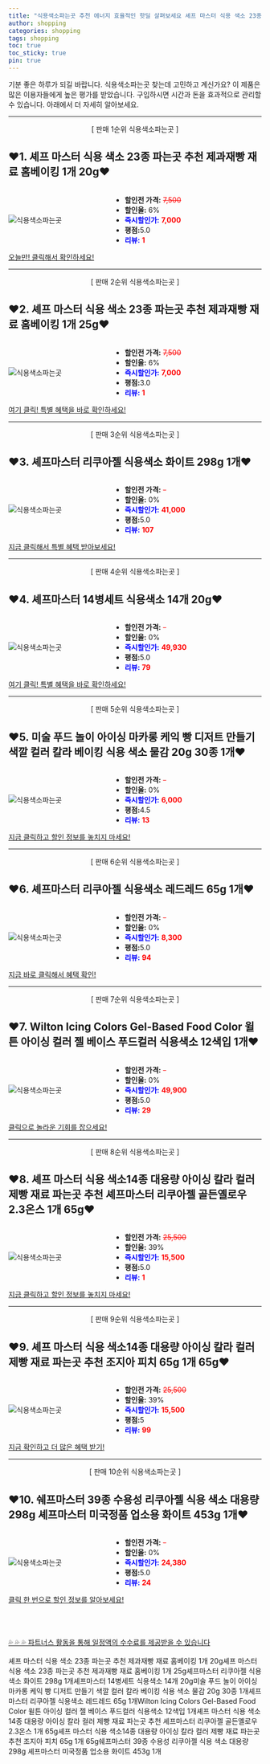```yaml
---
title: "식용색소파는곳 추천 에너지 효율적인 핫딜 살펴보세요 셰프 마스터 식용 색소 23종"
author: shopping
categories: shopping
tags: shopping
toc: true
toc_sticky: true
pin: true
---
```

기분 좋은 하루가 되길 바랍니다. 식용색소파는곳 찾는데 고민하고 계신가요? 이 제품은 많은 이용자들에게 높은 평가를 받았습니다. 구입하시면 시간과 돈을 효과적으로 관리할 수 있습니다. 아래에서 더 자세히 알아보세요.

---
<p class="toplist" style="margin: 0 auto; display: block; width: fit-content;">[ 판매 1순위 식용색소파는곳 ]</p>

<h2><strong>❤️1. 셰프 마스터 식용 색소 23종 파는곳 추천 제과재빵 재료 홈베이킹 1개 20g❤️</strong></h2>

<div style="display: flex; align-items: center;">
    <div style="flex: 0.4;">
        <img src="https://thumbnail6.coupangcdn.com/thumbnails/remote/230x230ex/image/vendor_inventory/1558/c5dddcdb22891f32adfe864b7303d9c5e94451979fbb99091e19bd1e0cd7.jpg" alt="식용색소파는곳" style="max-width: 100%;">
    </div>
    <div style="flex: 0.6; margin-left: 10px;">
        <ul>
            <li><strong>할인전 가격:</strong> <del style="color: red;">7,500</del></li>
            <li><strong>할인율:</strong> 6%</li>
            <li><span style='color:blue'><strong>즉시할인가:</strong></span> <span style='color:red'><strong>7,000</strong></span></li>
            <li><strong>평점:</strong>5.0</li>
            <li><span style='color:blue'><strong>리뷰:</strong></span> <span style='color:red'><strong>1</strong></span></li>
        </ul>
    </div>
</div>
<div class="center">
    <a href="https://selin100587001.github.io?lptag=AF9450613&subid=githubio&pageKey=8246248373&traceid=V0-153&itemId=2406647258&vendorItemId=82560852517" class="myButton">
        오늘만! 클릭해서 확인하세요!
    </a>
</div>


---
<p class="toplist" style="margin: 0 auto; display: block; width: fit-content;">[ 판매 2순위 식용색소파는곳 ]</p>

<h2><strong>❤️2. 셰프 마스터 식용 색소 23종 파는곳 추천 제과재빵 재료 홈베이킹 1개 25g❤️</strong></h2>

<div style="display: flex; align-items: center;">
    <div style="flex: 0.4;">
        <img src="https://thumbnail6.coupangcdn.com/thumbnails/remote/230x230ex/image/vendor_inventory/1558/c5dddcdb22891f32adfe864b7303d9c5e94451979fbb99091e19bd1e0cd7.jpg" alt="식용색소파는곳" style="max-width: 100%;">
    </div>
    <div style="flex: 0.6; margin-left: 10px;">
        <ul>
            <li><strong>할인전 가격:</strong> <del style="color: red;">7,500</del></li>
            <li><strong>할인율:</strong> 6%</li>
            <li><span style='color:blue'><strong>즉시할인가:</strong></span> <span style='color:red'><strong>7,000</strong></span></li>
            <li><strong>평점:</strong>3.0</li>
            <li><span style='color:blue'><strong>리뷰:</strong></span> <span style='color:red'><strong>1</strong></span></li>
        </ul>
    </div>
</div>
<div class="center">
    <a href="https://selin100587001.github.io?lptag=AF9450613&subid=githubio&pageKey=8246481372&traceid=V0-153&itemId=15340592740&vendorItemId=82560852741" class="myButton">
        여기 클릭! 특별 혜택을 바로 확인하세요!
    </a>
</div>


---
<p class="toplist" style="margin: 0 auto; display: block; width: fit-content;">[ 판매 3순위 식용색소파는곳 ]</p>

<h2><strong>❤️3. 셰프마스터 리쿠아젤 식용색소 화이트 298g 1개❤️</strong></h2>

<div style="display: flex; align-items: center;">
    <div style="flex: 0.4;">
        <img src="https://thumbnail6.coupangcdn.com/thumbnails/remote/230x230ex/image/retail/images/2020/07/27/11/2/7cdcea24-273b-4dcb-a12a-12e8366496be.jpg" alt="식용색소파는곳" style="max-width: 100%;">
    </div>
    <div style="flex: 0.6; margin-left: 10px;">
        <ul>
            <li><strong>할인전 가격:</strong> <del style="color: red;">-</del></li>
            <li><strong>할인율:</strong> 0%</li>
            <li><span style='color:blue'><strong>즉시할인가:</strong></span> <span style='color:red'><strong>41,000</strong></span></li>
            <li><strong>평점:</strong>5.0</li>
            <li><span style='color:blue'><strong>리뷰:</strong></span> <span style='color:red'><strong>107</strong></span></li>
        </ul>
    </div>
</div>
<div class="center">
    <a href="https://selin100587001.github.io?lptag=AF9450613&subid=githubio&pageKey=1847466549&traceid=V0-153&itemId=3194188231&vendorItemId=71181614704" class="myButton">
        지금 클릭해서 특별 혜택 받아보세요!
    </a>
</div>


---
<p class="toplist" style="margin: 0 auto; display: block; width: fit-content;">[ 판매 4순위 식용색소파는곳 ]</p>

<h2><strong>❤️4. 셰프마스터 14병세트 식용색소 14개 20g❤️</strong></h2>

<div style="display: flex; align-items: center;">
    <div style="flex: 0.4;">
        <img src="https://thumbnail7.coupangcdn.com/thumbnails/remote/230x230ex/image/vendor_inventory/images/2018/03/27/13/3/31a230fb-c29c-455e-bdfb-073784c91979.jpg" alt="식용색소파는곳" style="max-width: 100%;">
    </div>
    <div style="flex: 0.6; margin-left: 10px;">
        <ul>
            <li><strong>할인전 가격:</strong> <del style="color: red;">-</del></li>
            <li><strong>할인율:</strong> 0%</li>
            <li><span style='color:blue'><strong>즉시할인가:</strong></span> <span style='color:red'><strong>49,930</strong></span></li>
            <li><strong>평점:</strong>5.0</li>
            <li><span style='color:blue'><strong>리뷰:</strong></span> <span style='color:red'><strong>79</strong></span></li>
        </ul>
    </div>
</div>
<div class="center">
    <a href="https://selin100587001.github.io?lptag=AF9450613&subid=githubio&pageKey=8244710126&traceid=V0-153&itemId=242015854&vendorItemId=3595928804" class="myButton">
        여기 클릭! 특별 혜택을 바로 확인하세요!
    </a>
</div>


---
<p class="toplist" style="margin: 0 auto; display: block; width: fit-content;">[ 판매 5순위 식용색소파는곳 ]</p>

<h2><strong>❤️5. 미술 푸드 놀이 아이싱 마카롱 케익 빵 디저트 만들기 색깔 컬러 칼라 베이킹 식용 색소 물감 20g 30종 1개❤️</strong></h2>

<div style="display: flex; align-items: center;">
    <div style="flex: 0.4;">
        <img src="https://thumbnail6.coupangcdn.com/thumbnails/remote/230x230ex/image/vendor_inventory/1558/c5dddcdb22891f32adfe864b7303d9c5e94451979fbb99091e19bd1e0cd7.jpg" alt="식용색소파는곳" style="max-width: 100%;">
    </div>
    <div style="flex: 0.6; margin-left: 10px;">
        <ul>
            <li><strong>할인전 가격:</strong> <del style="color: red;">-</del></li>
            <li><strong>할인율:</strong> 0%</li>
            <li><span style='color:blue'><strong>즉시할인가:</strong></span> <span style='color:red'><strong>6,000</strong></span></li>
            <li><strong>평점:</strong>4.5</li>
            <li><span style='color:blue'><strong>리뷰:</strong></span> <span style='color:red'><strong>13</strong></span></li>
        </ul>
    </div>
</div>
<div class="center">
    <a href="https://selin100587001.github.io?lptag=AF9450613&subid=githubio&pageKey=5295428946&traceid=V0-153&itemId=6357264468&vendorItemId=73652542633" class="myButton">
        지금 클릭하고 할인 정보를 놓치지 마세요!
    </a>
</div>


---
<p class="toplist" style="margin: 0 auto; display: block; width: fit-content;">[ 판매 6순위 식용색소파는곳 ]</p>

<h2><strong>❤️6. 셰프마스터 리쿠아젤 식용색소 레드레드 65g 1개❤️</strong></h2>

<div style="display: flex; align-items: center;">
    <div style="flex: 0.4;">
        <img src="https://thumbnail6.coupangcdn.com/thumbnails/remote/230x230ex/image/retail/images/2020/07/20/11/2/5f061d06-1bd9-473f-88f2-e11e37ee1e26.jpg" alt="식용색소파는곳" style="max-width: 100%;">
    </div>
    <div style="flex: 0.6; margin-left: 10px;">
        <ul>
            <li><strong>할인전 가격:</strong> <del style="color: red;">-</del></li>
            <li><strong>할인율:</strong> 0%</li>
            <li><span style='color:blue'><strong>즉시할인가:</strong></span> <span style='color:red'><strong>8,300</strong></span></li>
            <li><strong>평점:</strong>5.0</li>
            <li><span style='color:blue'><strong>리뷰:</strong></span> <span style='color:red'><strong>94</strong></span></li>
        </ul>
    </div>
</div>
<div class="center">
    <a href="https://selin100587001.github.io?lptag=AF9450613&subid=githubio&pageKey=1879671920&traceid=V0-153&itemId=3140487182&vendorItemId=71128119843" class="myButton">
        지금 바로 클릭해서 혜택 확인!
    </a>
</div>


---
<p class="toplist" style="margin: 0 auto; display: block; width: fit-content;">[ 판매 7순위 식용색소파는곳 ]</p>

<h2><strong>❤️7. Wilton Icing Colors Gel-Based Food Color 윌튼 아이싱 컬러 젤 베이스 푸드컬러 식용색소 12색입 1개❤️</strong></h2>

<div style="display: flex; align-items: center;">
    <div style="flex: 0.4;">
        <img src="https://thumbnail6.coupangcdn.com/thumbnails/remote/230x230ex/image/vendor_inventory/f2f3/a5cab2df87c4f313d2eab789f7fb41531fb41709de71c3058ca3c2806705.jpg" alt="식용색소파는곳" style="max-width: 100%;">
    </div>
    <div style="flex: 0.6; margin-left: 10px;">
        <ul>
            <li><strong>할인전 가격:</strong> <del style="color: red;">-</del></li>
            <li><strong>할인율:</strong> 0%</li>
            <li><span style='color:blue'><strong>즉시할인가:</strong></span> <span style='color:red'><strong>49,900</strong></span></li>
            <li><strong>평점:</strong>5.0</li>
            <li><span style='color:blue'><strong>리뷰:</strong></span> <span style='color:red'><strong>29</strong></span></li>
        </ul>
    </div>
</div>
<div class="center">
    <a href="https://selin100587001.github.io?lptag=AF9450613&subid=githubio&pageKey=177597548&traceid=V0-153&itemId=2225040681&vendorItemId=81795315301" class="myButton">
        클릭으로 놀라운 기회를 잡으세요!
    </a>
</div>


---
<p class="toplist" style="margin: 0 auto; display: block; width: fit-content;">[ 판매 8순위 식용색소파는곳 ]</p>

<h2><strong>❤️8. 셰프 마스터 식용 색소14종 대용량 아이싱 칼라 컬러 제빵 재료 파는곳 추천 셰프마스터 리쿠아젤 골든옐로우 2.3온스 1개 65g❤️</strong></h2>

<div style="display: flex; align-items: center;">
    <div style="flex: 0.4;">
        <img src="https://thumbnail6.coupangcdn.com/thumbnails/remote/230x230ex/image/vendor_inventory/5d36/384d4f721662524f077ad597b1b79cef1548b113b7f044b20fdb646fc3cd.jpg" alt="식용색소파는곳" style="max-width: 100%;">
    </div>
    <div style="flex: 0.6; margin-left: 10px;">
        <ul>
            <li><strong>할인전 가격:</strong> <del style="color: red;">25,500</del></li>
            <li><strong>할인율:</strong> 39%</li>
            <li><span style='color:blue'><strong>즉시할인가:</strong></span> <span style='color:red'><strong>15,500</strong></span></li>
            <li><strong>평점:</strong>5.0</li>
            <li><span style='color:blue'><strong>리뷰:</strong></span> <span style='color:red'><strong>1</strong></span></li>
        </ul>
    </div>
</div>
<div class="center">
    <a href="https://selin100587001.github.io?lptag=AF9450613&subid=githubio&pageKey=6948661469&traceid=V0-153&itemId=8575788337&vendorItemId=77017456375" class="myButton">
        지금 클릭하고 할인 정보를 놓치지 마세요!
    </a>
</div>


---
<p class="toplist" style="margin: 0 auto; display: block; width: fit-content;">[ 판매 9순위 식용색소파는곳 ]</p>

<h2><strong>❤️9. 셰프 마스터 식용 색소14종 대용량 아이싱 칼라 컬러 제빵 재료 파는곳 추천 조지아 피치 65g 1개 65g❤️</strong></h2>

<div style="display: flex; align-items: center;">
    <div style="flex: 0.4;">
        <img src="https://thumbnail6.coupangcdn.com/thumbnails/remote/230x230ex/image/vendor_inventory/5d36/384d4f721662524f077ad597b1b79cef1548b113b7f044b20fdb646fc3cd.jpg" alt="식용색소파는곳" style="max-width: 100%;">
    </div>
    <div style="flex: 0.6; margin-left: 10px;">
        <ul>
            <li><strong>할인전 가격:</strong> <del style="color: red;">25,500</del></li>
            <li><strong>할인율:</strong> 39%</li>
            <li><span style='color:blue'><strong>즉시할인가:</strong></span> <span style='color:red'><strong>15,500</strong></span></li>
            <li><strong>평점:</strong>5</li>
            <li><span style='color:blue'><strong>리뷰:</strong></span> <span style='color:red'><strong>99</strong></span></li>
        </ul>
    </div>
</div>
<div class="center">
    <a href="https://selin100587001.github.io?lptag=AF9450613&subid=githubio&pageKey=8170306323&traceid=V0-153&itemId=9733681610&vendorItemId=77017455526" class="myButton">
        지금 확인하고 더 많은 혜택 받기!
    </a>
</div>


---
<p class="toplist" style="margin: 0 auto; display: block; width: fit-content;">[ 판매 10순위 식용색소파는곳 ]</p>

<h2><strong>❤️10. 쉐프마스터 39종 수용성 리쿠아젤 식용 색소 대용량 298g 셰프마스터 미국정품 업소용 화이트 453g 1개❤️</strong></h2>

<div style="display: flex; align-items: center;">
    <div style="flex: 0.4;">
        <img src="https://thumbnail6.coupangcdn.com/thumbnails/remote/230x230ex/image/vendor_inventory/aa80/00ea9631e1badf56aa5aed3bbc0a134654659da8b00678ec27567e590cdd.jpg" alt="식용색소파는곳" style="max-width: 100%;">
    </div>
    <div style="flex: 0.6; margin-left: 10px;">
        <ul>
            <li><strong>할인전 가격:</strong> <del style="color: red;">-</del></li>
            <li><strong>할인율:</strong> 0%</li>
            <li><span style='color:blue'><strong>즉시할인가:</strong></span> <span style='color:red'><strong>24,380</strong></span></li>
            <li><strong>평점:</strong>5.0</li>
            <li><span style='color:blue'><strong>리뷰:</strong></span> <span style='color:red'><strong>24</strong></span></li>
        </ul>
    </div>
</div>
<div class="center">
    <a href="https://selin100587001.github.io?lptag=AF9450613&subid=githubio&pageKey=134784918&traceid=V0-153&itemId=848186436&vendorItemId=74684596486" class="myButton">
        클릭 한 번으로 할인 정보를 알아보세요!
    </a>
</div>

<br><br><br>[💦 💦 💦 파트너스 활동을 통해 일정액의 수수료를 제공받을 수 있습니다](https://link.coupang.com/a/bcpT2c)<br><br>셰프 마스터 식용 색소 23종 파는곳 추천 제과재빵 재료 홈베이킹 1개 20g셰프 마스터 식용 색소 23종 파는곳 추천 제과재빵 재료 홈베이킹 1개 25g셰프마스터 리쿠아젤 식용색소 화이트 298g 1개셰프마스터 14병세트 식용색소 14개 20g미술 푸드 놀이 아이싱 마카롱 케익 빵 디저트 만들기 색깔 컬러 칼라 베이킹 식용 색소 물감 20g 30종 1개셰프마스터 리쿠아젤 식용색소 레드레드 65g 1개Wilton Icing Colors Gel-Based Food Color 윌튼 아이싱 컬러 젤 베이스 푸드컬러 식용색소 12색입 1개셰프 마스터 식용 색소14종 대용량 아이싱 칼라 컬러 제빵 재료 파는곳 추천 셰프마스터 리쿠아젤 골든옐로우 2.3온스 1개 65g셰프 마스터 식용 색소14종 대용량 아이싱 칼라 컬러 제빵 재료 파는곳 추천 조지아 피치 65g 1개 65g쉐프마스터 39종 수용성 리쿠아젤 식용 색소 대용량 298g 셰프마스터 미국정품 업소용 화이트 453g 1개